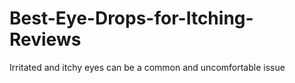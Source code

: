 # Best-Eye-Drops-for-Itching-Reviews
Irritated and itchy eyes can be a common and uncomfortable issue

